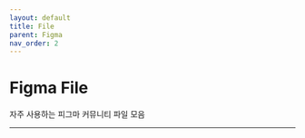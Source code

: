 ```yaml
---
layout: default
title: File
parent: Figma
nav_order: 2
---
```


# Figma File
자주 사용하는 피그마 커뮤니티 파일 모음

---

